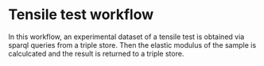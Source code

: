 # Tensile test workflow
In this workflow, an experimental dataset of a tensile test is obtained via sparql queries from a triple store. Then the elastic modulus of the sample is calculcated and the result is returned to a triple store.
